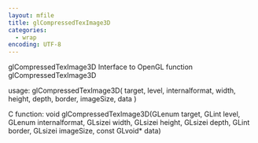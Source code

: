 ```yaml
---
layout: mfile
title: glCompressedTexImage3D
categories:
  - wrap
encoding: UTF-8
---
```


glCompressedTexImage3D  Interface to OpenGL function glCompressedTexImage3D

usage:  glCompressedTexImage3D( target, level, internalformat, width, height, depth, border, imageSize, data )

C function:  void glCompressedTexImage3D(GLenum target, GLint level, GLenum internalformat, GLsizei width, GLsizei height, GLsizei depth, GLint border, GLsizei imageSize, const GLvoid\* data)